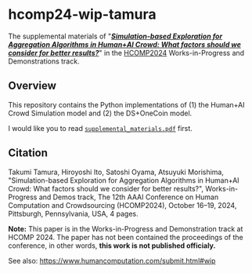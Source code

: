 # hcomp24-wip-tamura
The supplemental materials of "***[Simulation-based Exploration for Aggregation Algorithms in Human+AI Crowd: What factors should we consider for better results?](https://www.humancomputation.com/assets/wip_2024/HCOMP_24_WIP_7.pdf)***" 
in the [HCOMP2024](https://www.humancomputation.com/) Works-in-Progress and Demonstrations track.

## Overview
This repository contains the Python implementations of (1) the Human+AI Crowd Simulation model and (2) the DS+OneCoin model. 

I would like you to read  [`supplemental_materials.pdf`](https://raw.githubusercontent.com/crowd4u/hcomp24-wip-tamura/main/supplemental_materials.pdf) first.

## Citation
Takumi Tamura, Hiroyoshi Ito, Satoshi Oyama, Atsuyuki Morishima, 
"Simulation-based Exploration for Aggregation Algorithms in Human+AI Crowd: What factors should we consider for better results?",
Works-in-Progress and Demos track, The 12th AAAI Conference on Human Computation and Crowdsourcing (HCOMP2024), October 16–19, 2024, Pittsburgh, Pennsylvania, USA, 4 pages. 

**Note:** This paper is in the Works-in-Progress and Demonstration track at HCOMP 2024. The paper has not been contained the proceedings of the conference, in other words, __this work is not published officialy.__

See also: https://www.humancomputation.com/submit.html#wip
